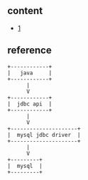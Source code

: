 ## content

- [1](https://github.com/gaoxinge/something/tree/master/learn%20java%20third-party%20library/mysql%20jdbc%20driver/1)

## reference

```
+------------+
|   java     |
+------------+
      |
      V
+------------+
|  jdbc api  |
+------------+
      |
      V
+---------------------+
|  mysql jdbc driver  |
+---------------------+
      |
      V
+---------+
|  mysql  |
+---------+
```